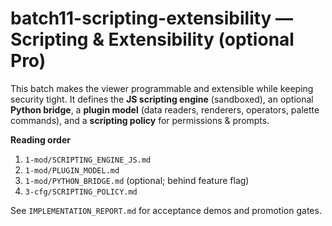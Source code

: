 # batch11-scripting-extensibility — Scripting & Extensibility (optional Pro)

This batch makes the viewer programmable and extensible while keeping security tight.
It defines the **JS scripting engine** (sandboxed), an optional **Python bridge**, a
**plugin model** (data readers, renderers, operators, palette commands), and a
**scripting policy** for permissions & prompts.

**Reading order**
1. `1-mod/SCRIPTING_ENGINE_JS.md`
2. `1-mod/PLUGIN_MODEL.md`
3. `1-mod/PYTHON_BRIDGE.md` (optional; behind feature flag)
4. `3-cfg/SCRIPTING_POLICY.md`

See `IMPLEMENTATION_REPORT.md` for acceptance demos and promotion gates.